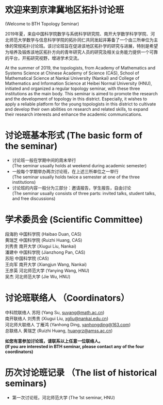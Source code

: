 # 欢迎来到京津冀地区拓扑讨论班   
(Welcome to BTH Topology Seminar)  

2019年夏，来自中国科学院数学与系统科学研究院、南开大学数学科学学院、河北师范大学数学与信息科学学院的拓扑同仁共同发起并筹备了一个由三所单位为主体的常规拓扑讨论班。该讨论班旨在促进该地区拓扑学的研究与进展，特别是希望为培养及锻炼该地区拓扑方向的青年研究人员的研究及相关业务能力提供一个可靠的平台，开拓研究视野，增进学术交流。  

At the summer of 2019, the topologists, from Academy of Mathematics and Systems Science at Chinese Academy of Science (CAS), School of Mathematical Science at Nankai University (Nankai) and College of Mathematics and Information Science at Heibei Normal University (HNU), initiated and organized a regular topology seminar, with these three institutions as the main body. This seminar is aimed to promote the research and the development of topology in this district. Especially, it wishes to apply a reliable platform for the young topologists in this district to cultivate and develop their own abilities on research and related skills, to expand their research interests and enhance the academic communications.

# 讨论班基本形式 (The basic form of the seminar)  

-	讨论班一般在学期中间的周末举行   
(The seminar usually holds at weekend during academic semester)  
-	一般每个学期举办两次讨论班，在上述三所单位之一举行  
(The seminar usually holds twice a semester at one of the three institutions)  
-	讨论班的内容一般分为三部分：邀请报告，学生报告，自由讨论  
(The seminar usually consists of three parts: invited talks, student talks, and free discussions)  
  
# 学术委员会 (Scientific Committee)  

段海豹 中国科学院   (Haibao Duan, CAS)  
黄瑞芝 中国科学院   (Ruizhi Huang, CAS)    
刘秀贵 南开大学     (Xiugui Liu, Nankai)  
潘建中 中国科学院   (Jianzhong Pan, CAS)  
苏阳   中国科学院   (CAS)  
王向军 南开大学     (Xiangjun Wang, Nankai)  
王彦英 河北师范大学 (Yanying Wang, HNU)  
吴杰   河北师范大学 (Jie Wu, HNU)  

# 讨论班联络人 （Coordinators）  

中科院联络人      苏阳     (Yang Su, suyang@math.ac.cn)  
南开联络人        刘秀贵  (Xiugui Liu, xgliu@nankai.edu.cn)  
河北师大联络人    丁雁鸿   (Yanhong Ding, yanhongding@163.com)  
总联络人          黄瑞芝  (Ruizhi Huang, huangrz@amss.ac.cn)  

**如您有意参加讨论班，请联系以上任意一位联络人。**  
**(If you are interested in BTH seminar, please contact any of the four coordinators)**  

# 历次讨论班记录 （The list of historical seminars)  

-	第一次讨论班，河北师范大学 (The 1st seminar, HNU)  

